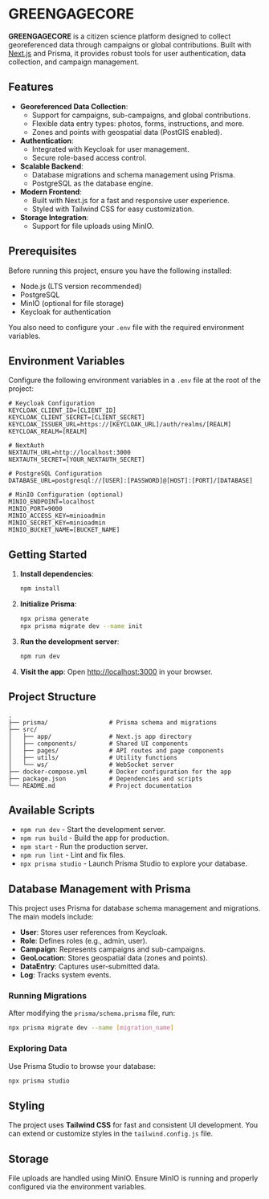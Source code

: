# GREENGAGECORE

**GREENGAGECORE** is a citizen science platform designed to collect georeferenced data through campaigns or global contributions. Built with [Next.js](https://nextjs.org/) and Prisma, it provides robust tools for user authentication, data collection, and campaign management.

## Features

- **Georeferenced Data Collection**:
  - Support for campaigns, sub-campaigns, and global contributions.
  - Flexible data entry types: photos, forms, instructions, and more.
  - Zones and points with geospatial data (PostGIS enabled).
- **Authentication**:
  - Integrated with Keycloak for user management.
  - Secure role-based access control.
- **Scalable Backend**:
  - Database migrations and schema management using Prisma.
  - PostgreSQL as the database engine.
- **Modern Frontend**:
  - Built with Next.js for a fast and responsive user experience.
  - Styled with Tailwind CSS for easy customization.
- **Storage Integration**:
  - Support for file uploads using MinIO.

## Prerequisites

Before running this project, ensure you have the following installed:

- Node.js (LTS version recommended)
- PostgreSQL
- MinIO (optional for file storage)
- Keycloak for authentication

You also need to configure your `.env` file with the required environment variables.

## Environment Variables

Configure the following environment variables in a `.env` file at the root of the project:

```
# Keycloak Configuration
KEYCLOAK_CLIENT_ID=[CLIENT_ID]
KEYCLOAK_CLIENT_SECRET=[CLIENT_SECRET]
KEYCLOAK_ISSUER_URL=https://[KEYCLOAK_URL]/auth/realms/[REALM]
KEYCLOAK_REALM=[REALM]

# NextAuth
NEXTAUTH_URL=http://localhost:3000
NEXTAUTH_SECRET=[YOUR_NEXTAUTH_SECRET]

# PostgreSQL Configuration
DATABASE_URL=postgresql://[USER]:[PASSWORD]@[HOST]:[PORT]/[DATABASE]

# MinIO Configuration (optional)
MINIO_ENDPOINT=localhost
MINIO_PORT=9000
MINIO_ACCESS_KEY=minioadmin
MINIO_SECRET_KEY=minioadmin
MINIO_BUCKET_NAME=[BUCKET_NAME]
```

## Getting Started

1. **Install dependencies**:

   ```bash
   npm install
   ```

2. **Initialize Prisma**:

   ```bash
   npx prisma generate
   npx prisma migrate dev --name init
   ```

3. **Run the development server**:

   ```bash
   npm run dev
   ```

4. **Visit the app**:
   Open [http://localhost:3000](http://localhost:3000) in your browser.

## Project Structure

```
.
├── prisma/                 # Prisma schema and migrations
├── src/
│   ├── app/                # Next.js app directory
│   ├── components/         # Shared UI components
│   ├── pages/              # API routes and page components
│   ├── utils/              # Utility functions
│   └── ws/                 # WebSocket server
├── docker-compose.yml      # Docker configuration for the app
├── package.json            # Dependencies and scripts
└── README.md               # Project documentation
```

## Available Scripts

- `npm run dev` - Start the development server.
- `npm run build` - Build the app for production.
- `npm start` - Run the production server.
- `npm run lint` - Lint and fix files.
- `npx prisma studio` - Launch Prisma Studio to explore your database.

## Database Management with Prisma

This project uses Prisma for database schema management and migrations. The main models include:

- **User**: Stores user references from Keycloak.
- **Role**: Defines roles (e.g., admin, user).
- **Campaign**: Represents campaigns and sub-campaigns.
- **GeoLocation**: Stores geospatial data (zones and points).
- **DataEntry**: Captures user-submitted data.
- **Log**: Tracks system events.

### Running Migrations

After modifying the `prisma/schema.prisma` file, run:

```bash
npx prisma migrate dev --name [migration_name]
```

### Exploring Data

Use Prisma Studio to browse your database:

```bash
npx prisma studio
```

## Styling

The project uses **Tailwind CSS** for fast and consistent UI development. You can extend or customize styles in the `tailwind.config.js` file.

## Storage

File uploads are handled using MinIO. Ensure MinIO is running and properly configured via the environment variables.
